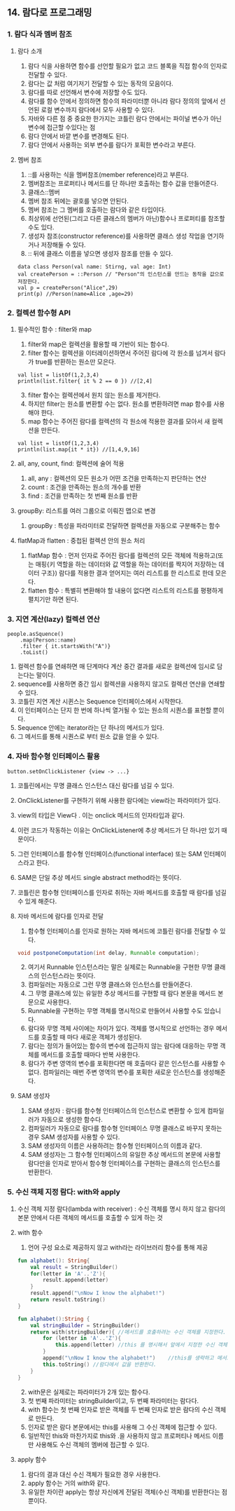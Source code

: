 ## 14. 람다로 프로그래밍
### 1. 람다 식과 멤버 참조
1. 람다 소개
    1. 람다 식을 사용하면 함수를 선언할 필요가 없고 코드 블록을 직접 함수의 인자로 전달할 수 있다.
    2. 람다는 값 처럼 여기저기 전달할 수 있는 동작의 모음이다.
    3. 람다를 따로 선언해서 변수에 저장할 수도 있다.
    4. 람다를 함수 안에서 정의하면 함수의 파라미터뿐 아니라 람다 정의의 앞에서 선언된 로컬 변수까지 람다에서 모두 사용할 수 있다.
    5. 자바와 다른 점 중 중요한 한가지는 코틀린 람다 안에서는 파이널 변수가 아닌 변수에 접근할 수있다는 점
    6. 람다 안에서 바깥 변수를 변경해도 된다.
    7. 람다 안에서 사용하는 외부 변수를 람다가 포획한 변수라고 부른다.
2. 멤버 참조
    1. ::를 사용하는 식을 멤버참조(member reference)라고 부른다.
    2. 멤버참조는 프로퍼티나 메서드를 단 하나만 호출하는 함수 값을 만들어준다.
    3. 클래스::멤버
    4. 멤버 참조 뒤에는 괄호를 넣으면 안된다.
    5. 멤버 참조는 그 멤버를 호출하는 람다와 같은 타입이다.
    6. 최상위에 선언된(그리고 다른 클래스의 멤버가 아닌)함수나 프로퍼티를 참조할 수도 있다.
    7. 생성자 참조(constructor reference)를 사용하면 클래스 생성 작업을 연기하거나 저장해둘 수 있다.
    8. :: 뒤에 클래스 이름을 넣으면 생성자 참조를 만들 수 있다.

    ```
    data class Person(val name: Stirng, val age: Int)
    val createPerson = ::Person // "Person"의 인스턴스를 만드는 동작을 값으로 저장한다.
    val p = createPerson("Alice",29)
    print(p) //Person(name=Alice ,age=29)
    ```

### 2. 컬렉션 함수형 API
1. 필수적인 함수 : filter와 map
    1. filter와 map은 컬렉션을 활용할 때 기반이 되는 함수다.
    2. filter 함수는 컬렉션을 이터레이션하면서 주어진 람다에 각 원소를 넘겨서 람다가 true를 반환하는 원소만 모은다.

    ```
    val list = listOf(1,2,3,4)
    println(list.filter{ it % 2 == 0 }) //[2,4]
    ```

    3. filter 함수는 컬렉션에서 원치 않는 원소를 제거한다.
    4. 하지만 filter는 원소를 변환할 수는 없다. 원소를 변환하려면 map 함수를 사용해야 한다.
    5. map 함수는 주어진 람다를 컬렉션의 각 원소에 적용한 결과를 모아서 새 컬렉션을 만든다.

    ```
    val list = listOf(1,2,3,4)
    println(list.map{it * it}) //[1,4,9,16]
    ```

2. all, any, count, find: 컬렉션에 술어 적용
    1. all, any : 컬렉션의 모든 원소가 어떤 조건을 만족하는지 판단하는 연산
    2. count : 조건을 만족하는 원소의 개수를 반환
    3. find : 조건을 만족하는 첫 번째 원소를 반환

3. groupBy: 리스트를 여러 그룹으로 이뤄진 맵으로 변경
    1. groupBy : 특성을 파라미터로 전달하면 컬렉션을 자동으로 구분해주는 함수

4. flatMap과 flatten : 중첩된 컬렉션 안의 원소 처리
    1. flatMap 함수 : 먼저 인자로 주어진 람다를 컬렉션의 모든 객체에 적용하고(또는 매핑{키 역할을 하는 데이터와 값 역할을 하는 데이터를 짝지어 저장하는 데이터 구조}) 람다를 적용한 결과 얻어지는 여러 리스트를 한 리스트로 한데 모은다.
    2. flatten 함수 : 특별히 변환해야 할 내용이 없다면 리스트의 리스트를 평평하게 펼치기만 하면 된다.

### 3. 지연 계산(lazy) 컬렉션 연산

```
people.asSquence()
    .map(Person::name)
    .filter { it.startsWith("A")}
    .toList()
```

1. 컬렉션 함수를 연쇄하면 매 단계마다 계산 중간 결과를 새로운 컬렉션에 임시로 담는다는 말이다.
2. sequence를 사용하면 중간 임시 컬렉션을 사용하지 않고도 컬렉션 연산을 연쇄할 수 있다.
3. 코틀린 지연 계산 시퀸스는 Sequence 인터페이스에서 시작한다.
4. 이 인터페이스는 단지 한 번에 하나씩 열거될 수 있는 원소의 시퀀스를 표현할 뿐이다.
5. Sequence 안에는 iterator라는 단 하나의 메서드가 있다.
6. 그 메서드를 통해 시퀀스로 부터 원소 값을 얻을 수 있다. 

### 4. 자바 함수형 인터페이스 활용

```
button.setOnClickListener {view -> ...}
```

1. 코틀린에서는 무명 클래스 인스턴스 대신 람다를 넘길 수 있다.
2. OnClickListener를 구현하기 위해 사용한 람다에는 view라는 파라미터가 있다. 
3. view의 타입은 View다 . 이는 onclick 메서드의 인자타입과 같다.
4. 이런 코드가 작동하는 이유는 OnClickListener에 추상 메서드가 단 하나만 있기 때문이다.
5. 그런 인터페이스를 함수형 인터페이스(functional interface) 또는 SAM 인터페이스라고 한다.
6. SAM은 단일 추상 메서드 single abstract method라는 뜻이다.
7. 코틀린은 함수형 인터페이스를 인자로 취하는 자바 메서드를 호출할 때 람다를 넘길 수 있게 해준다.
8. 자바 메서드에 람다를 인자로 전달
    1. 함수형 인터페이스를 인자로 원하는 자바 메서드에 코틀린 람다를 전달할 수 있다.

    ```java
    void postponeComputation(int delay, Runnable computation);
    ```

    2. 여기서 Runnable 인스턴스라는 말은 실제로는 Runnable을 구현한 무명 클래스의 인스턴스라는 뜻이다.
    3. 컴파일러는 자동으로 그런 무명 클래스와 인스턴스를 만들어준다.
    4. 그 무명 클래스에 있는 유일한 추상 메서드를 구현할 때 람다 본문을 메서드 본문으로 사용한다.
    5. Runnable을 구현하는 무명 객체를 명시적으로 만들어서 사용할 수도 있습니다.
    6. 람다와 무명 객체 사이에는 차이가 있다. 객체를 명시적으로 선언하는 경우 메서드를 호출할 때 마다 새로운 객체가 생성된다.
    7. 람다는 정의가 들어있는 함수의 변수에 접근하지 않는 람다에 대응하는 무명 객체를 메서드를 호출할 때마다 반복 사용한다.
    8. 람다가 주변 영역의 변수를 포획한다면 매 호출마다 같은 인스턴스를 사용할 수 없다. 컴파일러는 매번 주변 영역의 변수를 포획한 새로운 인스턴스를 생성해준다.

9. SAM 생성자
    1. SAM 생성자 : 람다를 함수형 인터페이스의 인스턴스로 변환할 수 있게 컴파일러가 자동으로 생성한 함수다.
    2. 컴파일러가 자동으로 람다를 함수형 인터페이스 무명 클래스로 바꾸지 못하는 경우 SAM 생성자를 사용할 수 있다.
    3. SAM 생성자의 이름은 사용하려는 함수형 인터페이스의 이름과 같다.
    4. SAM 생성자는 그 함수형 인터페이스의 유일한 추상 메서드의 본문에 사용할 람다만을 인자로 받아서 함수형 인터페이스를 구현하는 클래스의 인스턴스를 반환한다.

### 5. 수신 객체 지정 람다: with와 apply
1. 수신 객체 지정 람다(lambda with receiver) : 수신 객체를 명시 하지 않고 람다의 본문 안에서 다른 객체의 메서드를 호출할 수 있게 하는 것
2. with 함수
    1. 언어 구성 요소로 제공하지 않고 with라는 라이브러리 함수를 통해 제공

    ```kotlin
    fun alphabet(): String{
        val result = StringBuilder()
        for(letter in 'A'..'Z'){
            result.append(letter)
        }
        result.append("\nNow I know the alphabet!")
        return result.toString()
    }
    ```

    ```kotlin
    fun alphabet():String {
        val stringBuilder = StringBuilder()
        return with(stringBuilder){ //메서드를 호출하려는 수신 객체를 지정한다.
            for (letter in 'A'..'Z'){
                this.append(letter) //this 를 명시해서 앞에서 지정한 수신 객체의 메서드를 호출한다.
            }
            append("\nNow I know the alphabet!")    //this를 생략하고 메서드를 호출한다.
            this.toString() //람다에서 값을 반환한다.
        }
    }
    ```

    2. with문은 실제로는 파라미터가 2개 있는 함수다. 
    3. 첫 번째 파라미터는 stringBuilder이고, 두 번째 파라미터는 람다다.
    4. with 함수는 첫 번째 인자로 받은 객체를 두 번째 인자로 받은 람다의 수신 객체로 만든다.
    5. 인자로 받은 람다 본문에서는 this를 사용해 그 수신 객체에 접근할 수 있다.
    6. 일반적인 this와 마찬가지로 this와 .을 사용하지 않고 프로퍼티나 메서드 이름만 사용해도 수신 객체의 멤버에 접근할 수 있다.
3. apply 함수
    1. 람다의 결과 대신 수신 객체가 필요한 경우 사용한다.
    2. apply 함수는 거의 with와 같다.
    3. 유일한 차이란 apply는 항상 자신에게 전달된 객체(수신 객체)를 반환한다는 점 뿐이다.
    

